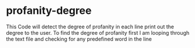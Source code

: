 # profanity-degree

This Code will detect the degree of profanity in each line 
print out the degree to the user. To find the degree of profanity 
first I am looping through the text file and checking for any predefined word
in the line 
